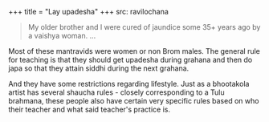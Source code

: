 +++
title = "Lay upadesha"
+++
src: ravilochana

> My older brother and I were cured of jaundice some 35+ years ago by a vaishya woman. ...

Most of these mantravids were women or non Brom males. The general rule for teaching is that they should get upadesha during grahana and then do japa so that they attain siddhi during the next grahana. 

And they have some restrictions regarding lifestyle. Just as a bhootakola artist has several shaucha rules - closely corresponding to a Tulu brahmana, these people also have certain very specific rules based on who their teacher and what said teacher's practice is.

